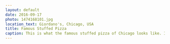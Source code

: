 ```yaml
---
layout: default
date: 2016-09-17
photo: 1474168101.jpg
location_text: Giordano's, Chicago, USA
title: Famous Stuffed Pizza
caption: This is what the famous stuffed pizza of Chicago looks like. It is basically a normal pizza with tomato sauce, cheese, mushrooms and onions but with 10 times too much ingredient that it looks like a quiche. It is actually very tasty but also very fat. This one was a 'small' one which was actually sufficient for 3 persons! 
---
```

